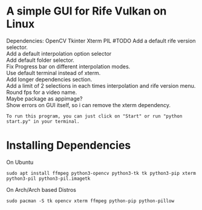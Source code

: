  # A simple GUI for Rife Vulkan on Linux
Dependencies:
OpenCV
Tkinter
Xterm
PIL
#TODO 
Add a default rife version selector. <br />
Add a default interpolation option selector <br />
Add default folder selector. <br />
Fix Progress bar on different interpolation modes. <br />
Use default terminal instead of xterm. <br />
Add longer dependencies section. <br />
Add a limit of 2 selections in each times interpolation and rife version menu. <br />
Round fps for a video name. <br />
Maybe package as appimage? <br />
Show errors on GUI itself, so i can remove the xterm dependency. <br />
```
To run this program, you can just click on "Start" or run "python start.py" in your terminal.
```
# Installing Dependencies
On Ubuntu <br />
```
sudo apt install ffmpeg python3-opencv python3-tk tk python3-pip xterm python3-pil python3-pil.imagetk
```
On Arch/Arch based Distros <br />
```
sudo pacman -S tk opencv xterm ffmpeg python-pip python-pillow
```
